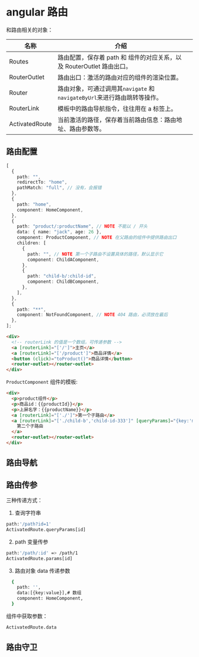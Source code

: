 # angular 路由

和路由相关的对象：

| 名称           | 介绍                                                                     |     |
| -------------- | ------------------------------------------------------------------------ | --- |
| Routes         | 路由配置，保存着 path 和 组件的对应关系，以及 RouterOutlet 路由出口。    |     |
| RouterOutlet   | 路由出口：激活的路由对应的组件的渲染位置。                               |     |
| Router         | 路由对象，可通过调用其`navigate` 和`navigateByUrl`来进行路由跳转等操作。 |     |
| RouterLink     | 模板中的路由导航指令，往往用在 a 标签上。                                |     |
| ActivatedRoute | 当前激活的路径，保存着当前路由信息：路由地址、路由参数等。               |     |

## 路由配置

```ts
[
  {
    path: "",
    redirectTo: "home",
    pathMatch: "full", // 没有，会报错
  },
  {
    path: "home",
    component: HomeComponent,
  },
  {
    path: "product/:productName", // NOTE 不能以 / 开头
    data: { name: "jack", age: 26 },
    component: ProductComponent, // NOTE 在父路由的组件中提供路由出口
    children: [
      {
        path: "", // NOTE 第一个子路由不设置具体的路径，默认显示它
        component: ChildAComponent,
      },
      {
        path: "child-b/:child-id",
        component: ChildBComponent,
      },
    ],
  },
  {
    path: "**",
    component: NotFoundComponent, // NOTE 404 路由，必须放在最后
  },
];
```

```html
<div>
  <!-- routerLink 的值是一个数组，可传递参数 -->
  <a [routerLink]="['/']">主页</a>
  <a [routerLink]="['/product']">商品详情</a>
  <button (click)="toProduct()">商品详情</button>
  <router-outlet></router-outlet>
</div>
```

`ProductComponent` 组件的模板:

```html
<div>
  <p>product组件</p>
  <p>商品id：{{productId}}</p>
  <p>上屏名字：{{productName}}</p>
  <a [routerLink]="['./']">第一个子路由</a>
  <a [routerLink]="['./child-b','child-id-333']" [queryParams]="{key:'myKey'}">
    第二个子路由
  </a>
  <router-outlet></router-outlet>
</div>
```

## 路由导航

## 路由传参

三种传递方式：

1. 查询字符串

```bash
path:'/path?id=1'
ActivatedRoute.queryParams[id]
```

2. path 变量传参

```bash
path:'/path/:id' => /path/1
ActivatedRoute.params[id]
```

3. 路由对象 data 传递参数

```bash
  {
    path: '',
    data:[{key:value}],# 数组
    component: HomeComponent,
  }
```

组件中获取参数：

```bash
ActivatedRoute.data
```

## 路由守卫
